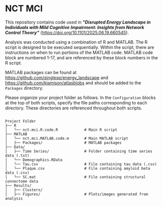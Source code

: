 # NCT MCI

This repository contains code used in ***"Disrupted Energy Landscape in Individuals with Mild Cognitive Impairment: Insights from Network Control Theory"*** (https://doi.org/10.1101/2025.06.19.660545).

Analysis was conducted using a combination of R and MATLAB. The R script is designed to be executed sequentially. Within the script, there are instructions on when to run portions of the MATLAB code. MATLAB code block are numbered 1-17, and are referenced by these block numbers in the R script.

MATLAB packages can be found at https://github.com/singlesp/energy_landscape and https://github.com/kjamison/atlasblobs and should be added to the ```Packages``` directory.

Please organize your project folder as follows. In the ```Configuration``` blocks at the top of both scripts, specify the file paths corresponding to each directory. These directories are referenced throughout both scripts.

<pre>
<code>
Project Folder
├── R                              
│   └── nct.mci.R.code.R            # Main R script
├── MATLAB                         
│   └── nct.mci.MATLAB.code.m       # Main MATLAB script
│   ├── Packages/                   # MATLAB packages
├── Data/                         
│   ├── Time Series/                # Folder containing time series data (.txt)
│   └── Demographics.RData          
│   └── Tau.csv                     # File containing tau data (.csv)
│   └── Plaque.csv                  # File containing amyloid beta data (.csv)
│   └── SC.mat                      # File containing structural connectome data
├── Results/                      
│   ├── Clusters/                  
│   ├── Figures/                    # Plots/images generated from analysis
</code>
</pre>
